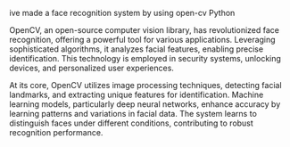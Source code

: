 ive made a face recognition system by using open-cv Python

OpenCV, an open-source computer vision library, has revolutionized face recognition, offering a powerful tool for various applications. Leveraging sophisticated algorithms, it analyzes facial features, enabling precise identification. This technology is employed in security systems, unlocking devices, and personalized user experiences.

At its core, OpenCV utilizes image processing techniques, detecting facial landmarks, and extracting unique features for identification. Machine learning models, particularly deep neural networks, enhance accuracy by learning patterns and variations in facial data. The system learns to distinguish faces under different conditions, contributing to robust recognition performance.
